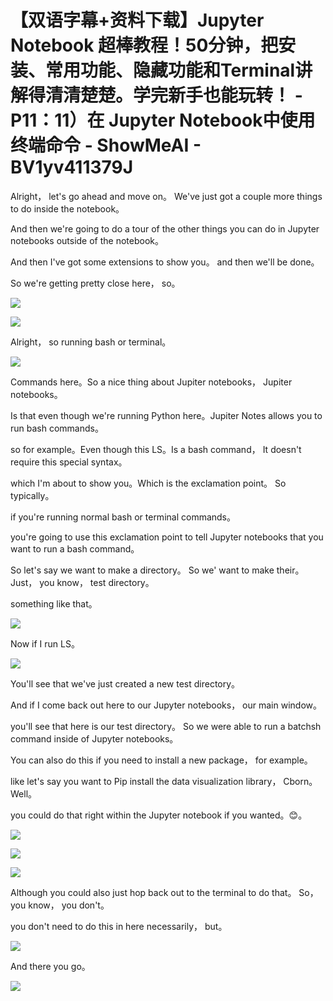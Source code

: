 # 【双语字幕+资料下载】Jupyter Notebook 超棒教程！50分钟，把安装、常用功能、隐藏功能和Terminal讲解得清清楚楚。学完新手也能玩转！ - P11：11）在 Jupyter Notebook中使用终端命令 - ShowMeAI - BV1yv411379J

Alright， let's go ahead and move on。 We've just got a couple more things to do inside the notebook。

 And then we're going to do a tour of the other things you can do in Jupyter notebooks outside of the notebook。

 And then I've got some extensions to show you。 and then we'll be done。

 So we're getting pretty close here， so。

![](img/bf0b1fbde882381507b11138c74d9d67_1.png)

![](img/bf0b1fbde882381507b11138c74d9d67_2.png)

Alright， so running bash or terminal。

![](img/bf0b1fbde882381507b11138c74d9d67_4.png)

Commands here。So a nice thing about Jupiter notebooks， Jupiter notebooks。

Is that even though we're running Python here。Jupiter Notes allows you to run bash commands。

 so for example。Even though this LS。Is a bash command， It doesn't require this special syntax。

 which I'm about to show you。Which is the exclamation point。 So typically。

 if you're running normal bash or terminal commands。

 you're going to use this exclamation point to tell Jupyter notebooks that you want to run a bash command。

 So let's say we want to make a directory。 So we' want to make their。Just， you know， test directory。

 something like that。

![](img/bf0b1fbde882381507b11138c74d9d67_6.png)

Now if I run LS。

![](img/bf0b1fbde882381507b11138c74d9d67_8.png)

You'll see that we've just created a new test directory。

 And if I come back out here to our Jupyter notebooks， our main window。

 you'll see that here is our test directory。 So we were able to run a batchsh command inside of Jupyter notebooks。

 You can also do this if you need to install a new package， for example。

 like let's say you want to Pip install the data visualization library， Cborn。 Well。

 you could do that right within the Jupyter notebook if you wanted。😊。



![](img/bf0b1fbde882381507b11138c74d9d67_10.png)

![](img/bf0b1fbde882381507b11138c74d9d67_11.png)

![](img/bf0b1fbde882381507b11138c74d9d67_12.png)

Although you could also just hop back out to the terminal to do that。 So， you know， you don't。

 you don't need to do this in here necessarily， but。



![](img/bf0b1fbde882381507b11138c74d9d67_14.png)

And there you go。

![](img/bf0b1fbde882381507b11138c74d9d67_16.png)